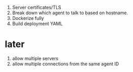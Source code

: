 1. Server certificates/TLS
2. Break down which agent to talk to based on hostname.
3. Dockerize fully
4. Build deployment YAML

# later

1. allow multiple servers
2. allow multiple connections from the same agent ID
